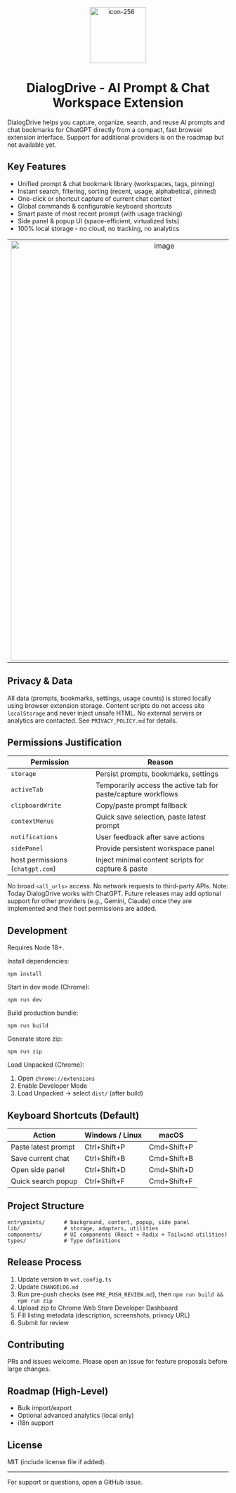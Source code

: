 <p align="center">
  <img width="128" height="128" alt="icon-256" src="https://github.com/user-attachments/assets/85d4c29f-d78e-443c-baf1-2b3fc0a0afde" />
</p>
<h1 align="center">DialogDrive - AI Prompt & Chat Workspace Extension</h1>

DialogDrive helps you capture, organize, search, and reuse AI prompts and chat bookmarks for ChatGPT directly from a compact, fast browser extension interface. Support for additional providers is on the roadmap but not available yet.

## Key Features

* Unified prompt & chat bookmark library (workspaces, tags, pinning)
* Instant search, filtering, sorting (recent, usage, alphabetical, pinned)
* One-click or shortcut capture of current chat context
* Global commands & configurable keyboard shortcuts
* Smart paste of most recent prompt (with usage tracking)
* Side panel & popup UI (space-efficient, virtualized lists)
* 100% local storage - no cloud, no tracking, no analytics


<table>
  <tr>
    <td align="center" width="50%">
      <img width="683" height="957" alt="image" src="https://github.com/user-attachments/assets/31906a60-a3bb-47a7-b68d-e7d00d53dba6" />
    </td>
    <td align="center" width="50%">
      <img alt="image" src="https://github.com/user-attachments/assets/ada94d43-6239-4c78-9551-bd56fa721d05" width="100%" />
    </td>
  </tr>
</table>

## Privacy & Data

All data (prompts, bookmarks, settings, usage counts) is stored locally using browser extension storage. Content scripts do not access site `localStorage` and never inject unsafe HTML. No external servers or analytics are contacted. See `PRIVACY_POLICY.md` for details.

## Permissions Justification

| Permission                         | Reason                                             |
| ---------------------------------- | -------------------------------------------------- |
| `storage`                          | Persist prompts, bookmarks, settings               |
| `activeTab`                        | Temporarily access the active tab for paste/capture workflows |
| `clipboardWrite`                   | Copy/paste prompt fallback                         |
| `contextMenus`                     | Quick save selection, paste latest prompt          |
| `notifications`                    | User feedback after save actions                   |
| `sidePanel`                        | Provide persistent workspace panel                 |
| host permissions (`chatgpt.com`)   | Inject minimal content scripts for capture & paste |

No broad `<all_urls>` access. No network requests to third-party APIs.
Note: Today DialogDrive works with ChatGPT. Future releases may add optional support for other providers (e.g., Gemini, Claude) once they are implemented and their host permissions are added.

## Development

Requires Node 18+.

Install dependencies:

```
npm install
```

Start in dev mode (Chrome):

```
npm run dev
```

Build production bundle:

```
npm run build
```

Generate store zip:

```
npm run zip
```

Load Unpacked (Chrome):

1. Open `chrome://extensions`
2. Enable Developer Mode
3. Load Unpacked -> select `dist/` (after build)

## Keyboard Shortcuts (Default)

| Action              | Windows / Linux | macOS       |
| ------------------- | --------------- | ----------- |
| Paste latest prompt | Ctrl+Shift+P    | Cmd+Shift+P |
| Save current chat   | Ctrl+Shift+B    | Cmd+Shift+B |
| Open side panel     | Ctrl+Shift+D    | Cmd+Shift+D |
| Quick search popup  | Ctrl+Shift+F    | Cmd+Shift+F |

## Project Structure

```
entrypoints/      # background, content, popup, side panel
lib/              # storage, adapters, utilities
components/       # UI components (React + Radix + Tailwind utilities)
types/            # Type definitions
```

## Release Process

1. Update version in `wxt.config.ts`
2. Update `CHANGELOG.md`
3. Run pre-push checks (see `PRE_PUSH_REVIEW.md`), then `npm run build && npm run zip`
4. Upload zip to Chrome Web Store Developer Dashboard
5. Fill listing metadata (description, screenshots, privacy URL)
6. Submit for review

## Contributing

PRs and issues welcome. Please open an issue for feature proposals before large changes.

## Roadmap (High-Level)

* Bulk import/export
* Optional advanced analytics (local only)
* i18n support

## License

MIT (include license file if added).

---

For support or questions, open a GitHub issue.
